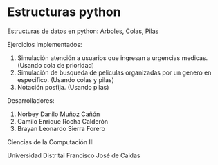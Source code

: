 # Estructuras python
Estructuras de datos en python: Arboles, Colas, Pilas

Ejercicios implementados:
1. Simulación atención a usuarios que ingresan a urgencias medicas. (Usando cola de prioridad)
2. Simulación de busqueda de peliculas organizadas por un genero en especifico. (Usando colas y pilas)
3. Notación posfija. (Usando pilas)

Desarrolladores:
1. Norbey Danilo Muñoz Cañón
2. Camilo Enrique Rocha Calderón
3. Brayan Leonardo Sierra Forero

Ciencias de la Computación III

Universidad Distrital Francisco José de Caldas
